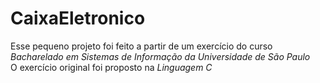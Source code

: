 # CaixaEletronico

Esse pequeno projeto foi feito a partir de um exercício do curso *Bacharelado em Sistemas de Informação da Universidade de São Paulo*  
O exercício original foi proposto na *Linguagem C*
